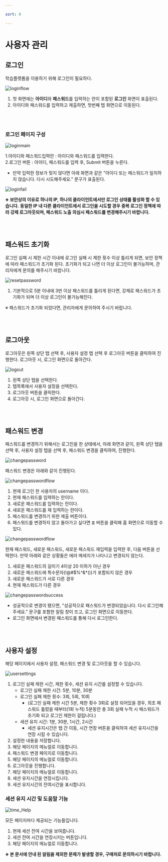 ```yaml
---

sort: 0

---
```





# 사용자 관리

## 로그인

학습플랫폼을 이용하기 위해 로그인이 필요하다.<br/>

  ![loginflow](images/1.1.loginflow.png)

1. 첫 화면에는 **아이디**와 **패스워드**를 입력하는 란이 포함된 **로그인** 화면이 표출된다.
2. 아이디와 패스워드를 입력하고 제출하면, 첫번째 탭 화면으로 이동된다.

<br/><br/>

### 로그인 페이지 구성

  ![loginmain](images/1.2.loginmain.png)
  
1.아이디와 패스워드입력란 : 아이디와 패스워드를 입력한다.<br/>
2.로그인 버튼 : 아이디, 패스워드를 입력 후, Submit 버튼을 누른다. 
  - 만약 입력한 정보가 맞지 않다면 아래 화면과 같은 "아이디 또는 패스워드가 일치하지 않습니다. 다시 시도해주세요." 문구가 표출된다.<br/>
   
   ![loginfail](images/1.3.loginfail.png)

**※ 보안상의 이유로 하나의 IP, 하나의 클라이언트에서만 로그인 상태를 활성화 할 수 있습니다.**
**동일한 IP 내 다른 클라이언트에서 로그인을 시도할 경우 중복 로그인 정책에 따라 강제 로그아웃되며, 패스워드 노출 의심시 패스워드를 변경해주시기 바랍니다.**

<br/><br/>

## 패스워드 초기화

로그인 실패 시 제한 시간 이내에 로그인 실패 시 제한 횟수 이상 틀리게 되면, 보안 정책에 따라 패스워드가 초기화 된다. 초기화가 되고 나면 더 이상 로그인이 불가능하며, 관리자에게 문의를 해주시기 바랍니다.<br/>

  ![resetpassword](images/1.4.resetpassword.png)

1. 기본적으로 5분 이내에 3번 이상 패스워드를 틀리게 된다면, 강제로 패스워드가 초기화가 되며 더 이상 로그인이 불가능해진다.

 
※ 패스워드가 초기화 되었다면, 관리자에게 문의하여 주시기 바랍니다.

<br/><br/>

## 로그아웃

로그아웃은 왼쪽 상단 탭 선택 후, 사용자 설정 탭 선택 후 로그아웃 버튼을 클릭하여 진행한다. 로그아웃 시, 로그인 화면으로 돌아간다.<br/>

  ![logout](images/1.5.logout.png)

1. 왼쪽 상단 탭을 선택한다.
2. 탭목록에서 사용자 설정을 선택한다.
3. 로그아웃 버튼을 클릭한다.
4. 로그아웃 시, 로그인 화면으로 돌아간다.

<br/><br/>

## 패스워드 변경

패스워드를 변경하기 위해서는 로그인을 한 상태에서, 아래 화면과 같이, 왼쪽 상단 탭을 선택 후, 사용자 설정 탭을 선택 후, 패스워드 변경을 클릭하여, 진행한다.<br/>

  ![changepassword](images/1.6.1.changepassword.png)

패스워드 변경은 아래와 같이 진행된다.<br/>

  ![changepasswordflow](images/1.6.2.changepassword.png)

1. 현재 로그인 한 사용자의 username 이다.
2. 현재 패스워드를 입력하는 란이다.
3. 새로운 패스워드를 입력하는 란이다.
4. 새로운 패스워드를 재 입력하는 란이다.
5. 패스워드를 변경하기 위한 제출 버튼이다.
6. 패스워드를 변경하지 않고 돌아가고 싶다면 `홈` 버튼을 클릭해 홈 화면으로 이동할 수 있다.


  ![changepasswordflow](images/1.7.changepasswordflow.png)

현재 패스워드, 새로운 패스워드, 새로운 패스워드 재입력을 입력한 후, 다음 버튼을 선택한다. 만약 아래와 같은 상황들은 에러 메세지가 나타나고 변경되지 않는다.
1. 새로운 패스워드의 길이기 4이상 20 이하가 아닌 경우
2. 새로운 패스워드에 특수문자(!@#$%^&*())가 포함되지 않은 경우
3. 새로운 패스워드가 서로 다른 경우
4. 현재 패스워드가 다른 경우

 ![changepasswordsuccess](images/1.8.changepasswordsuccess.png)
 - 성공적으로 변경이 됐으면, "성공적으로 패스워드가 변경되었습니다. 다시 로그인해주세요." 문구를 포함한 알림 창이 뜨고, 로그인 화면으로 이동한다. 
 - 로그인 화면에서 변경된 패스워드를 통해 다시 로그인한다.

<br/><br/>

## 사용자 설정

해당 페이지에서 사용자 설정, 패스워드 변경 및 로그아웃을 할 수 있습니다.

![usersettings](images/1.9.usersettings.png)

1. 로그인 실패 제한 시간, 제한 횟수, 세션 유지 시간를 설정할 수 있습니다.
   * 로그인 실패 제한 시간: 5분, 10분, 30분
   * 로그인 실패 제한 횟수: 3회, 5회, 10회
     * (로그인 실패 제한 시간 5분, 제한 횟수 3회로 설정 되어있을 경우, 최초 패스워드 틀렸을 때부터(1회 누적) 5분동안 총 3회 실패 누적 시 패스워드가 초기화 되고 로그인 제한이 걸립니다.)
   * 세션 유지 시간: 1분, 30분, 1시간, 2시간
     * 세션 유지시간은 탭 간 이동, 시간 연장 버튼을 클릭하여 세션 유지시간을 연장 시킬 수 있습니다.
2. 설정한 내용을 저장합니다.
3. 해당 페이지의 메뉴얼로 이동합니다.
4. 패스워드 변경 페이지로 이동합니다.
5. 해당 페이지의 메뉴얼로 이동합니다.
6. 로그아웃을 진행합니다.
7. 해당 페이지의 메뉴얼로 이동합니다.
8. 세션 유지시간을 연장시킵니다.
9. 세션 유지시간의 잔여시간을 표시합니다.

### 세션 유지 시간 및 도움말 기능

![time_Help](images/1.10.time_help.png)

모든 페이지마다 제공되는 기능들입니다.

1. 현재 세션 잔여 시간을 보여줍니다.
2. 세션 잔여 시간을 연장시키는 버튼입니다.
3. 해당 페이지의 메뉴얼로 이동합니다.

**※ 본 문서에 안내 된 알림을 제외한 문제가 발생할 경우, 구매처로 문의하시기 바랍니다.**

